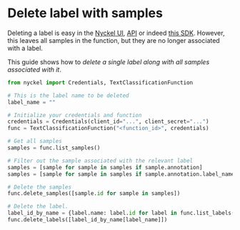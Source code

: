 # Delete label with samples

Deleting a label is easy in the [Nyckel UI](https://www.nyckel.com), [API](https://www.nyckel.com/docs#tags-delete-label) or indeed [this SDK](https://www.nyckel.com/docs/python-sdk). However, this leaves all samples in the function, but they are no longer associated with a label.

This guide shows how to *delete a single label along with all samples associated with it*.

``` py
from nyckel import Credentials, TextClassificationFunction

# This is the label name to be deleted
label_name = "" 

# Initialize your credentials and function
credentials = Credentials(client_id="...", client_secret="...")
func = TextClassificationFunction("<function_id>", credentials)

# Get all samples
samples = func.list_samples()

# Filter out the sample associated with the relevant label
samples = [sample for sample in samples if sample.annotation]
samples = [sample for sample in samples if sample.annotation.label_name == label_to_delete]

# Delete the samples
func.delete_samples([sample.id for sample in samples])

# Delete the label.
label_id_by_name = {label.name: label.id for label in func.list_labels()}
func.delete_labels([label_id_by_name[label_name]])
```
